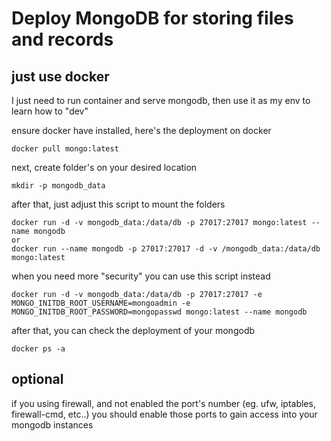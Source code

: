 # Deploy MongoDB for storing files and records 

## just use docker
I just need to run container and serve mongodb, then use it as my env to learn how to "dev"

ensure docker have installed, here's the deployment on docker
```
docker pull mongo:latest
```
next, create folder's on your desired location
```
mkdir -p mongodb_data
```
after that, just adjust this script to mount the folders 
```
docker run -d -v mongodb_data:/data/db -p 27017:27017 mongo:latest --name mongodb
or
docker run --name mongodb -p 27017:27017 -d -v /mongodb_data:/data/db mongo:latest
```
when you need more "security" you can use this script instead
```
docker run -d -v mongodb_data:/data/db -p 27017:27017 -e MONGO_INITDB_ROOT_USERNAME=mongoadmin -e MONGO_INITDB_ROOT_PASSWORD=mongopasswd mongo:latest --name mongodb
```
after that, you can check the deployment of your mongodb
```
docker ps -a
```
## optional
if you using firewall, and not enabled the port's number (eg. ufw, iptables, firewall-cmd, etc..) you should enable those ports to gain access into your mongodb instances
